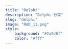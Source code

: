```yaml
---
title: "Delphi"
description: "Delphi 分类"
slug: "delphi"
image: "RAD_11.png"
style:
    background: "#2a9d8f"
    color: "#fff"
---
```

